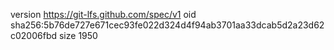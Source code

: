 version https://git-lfs.github.com/spec/v1
oid sha256:5b76de727e671cec93fe022d324d4f94ab3701aa33dcab5d2a23d62c02006fbd
size 1950
